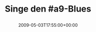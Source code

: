 ---
retweeted: false
source: <a href="http://twitter.com" rel="nofollow">Twitter Web Client</a>
entities:
  hashtags:
  - text: a9
    indices:
    - '10'
    - '13'
  symbols: []
  user_mentions: []
  urls: []
display_text_range:
- '0'
- '19'
favorite_count: '0'
id_str: '1688346461'
truncated: false
retweet_count: '0'
id: '1688346461'
created_at: Sun May 03 17:55:00 +0000 2009
favorited: false
full_text: 'Singe den #a9-Blues'
lang: en
tags:
- a9
- pesos/twitter
date: '2009-05-03T17:55:00+00:00'
src: https://twitter.com/bascht/status/1688346461
original_url: https://twitter.com/bascht/status/1688346461
type: twitter_tweet
text: 'Singe den #a9-Blues'
title: 'Singe den #a9-Blues

  '

---